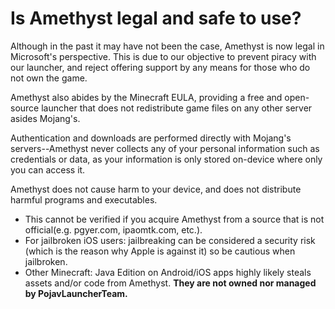 # Is Amethyst legal and safe to use?

Although in the past it may have not been the case, Amethyst is now legal in Microsoft's perspective. This is due to our objective to prevent piracy with our launcher, and reject offering support by any means for those who do not own the game.

Amethyst also abides by the Minecraft EULA, providing a free and open-source launcher that does not redistribute game files on any other server asides Mojang's. 

Authentication and downloads are performed directly with Mojang's servers--Amethyst never collects any of your personal information such as credentials or data, as your information is only stored on-device where only you can access it. 

Amethyst does not cause harm to your device, and does not distribute harmful programs and executables.
* This cannot be verified if you acquire Amethyst from a source that is not official(e.g. pgyer.com, ipaomtk.com, etc.).
* For jailbroken iOS users: jailbreaking can be considered a security risk (which is the reason why Apple is against it) so be cautious when jailbroken.
* Other Minecraft: Java Edition on Android/iOS apps highly likely steals assets and/or code from Amethyst. **They are not owned nor managed by PojavLauncherTeam.**
